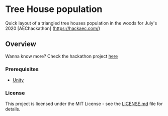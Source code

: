 # Tree House population
 
Quick layout of a triangled tree houses population in the woods for July's 2020 [AEChackathon] (https://hackaec.com/)

## Overview

Wanna know more? Check the hackathon project [here](https://github.com/youngbrett/TreehouseHack)

### Prerequisites

- [Unity](https://unity.com/)


### License 

This project is licensed under the MIT License - see the [LICENSE.md](LICENSE.md) file for details.